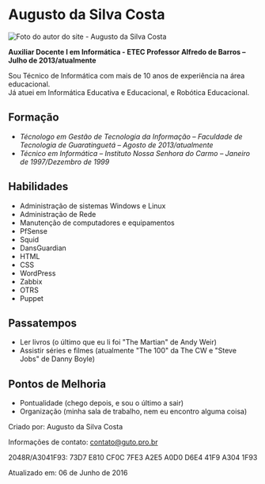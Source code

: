 # Augusto da Silva Costa

 ![Foto do autor do site - Augusto da Silva Costa](imagens/foto.jpg "Foto do autor do site")

**Auxiliar Docente I em Informática - ETEC Professor Alfredo de Barros – Julho de 2013/atualmente**

Sou Técnico de Informática com mais de 10 anos de experiência na área educacional.<br>
Já atuei em Informática Educativa e Educacional, e Robótica Educacional.

## Formação

* _Técnologo em Gestão de Tecnologia da Informação – Faculdade de Tecnologia de Guaratinguetá – Agosto de 2013/atualmente_
* _Técnico em Informática – Instituto Nossa Senhora do Carmo – Janeiro de 1997/Dezembro de 1999_

## Habilidades

* Administração de sistemas Windows e Linux
* Administração de Rede
* Manutenção de computadores e equipamentos
* PfSense
* Squid
* DansGuardian
* HTML
* CSS
* WordPress
* Zabbix
* OTRS
* Puppet

## Passatempos

* Ler livros (o último que eu li foi "The Martian" de Andy Weir)
* Assistir séries e filmes (atualmente "The 100" da The CW e "Steve Jobs" de Danny Boyle)

## Pontos de Melhoria

* Pontualidade (chego depois, e sou o último a sair)
* Organização (minha sala de trabalho, nem eu encontro alguma coisa)

Criado por: Augusto da Silva Costa

Informações de contato: [contato@guto.pro.br](mailto:contato@guto.pro.br "Email para contato")

2048R/A3041F93: 73D7 E810 CF0C 7FE3 A2E5 A0D0 D6E4 41F9 A304 1F93

Atualizado em: 06 de Junho de 2016
